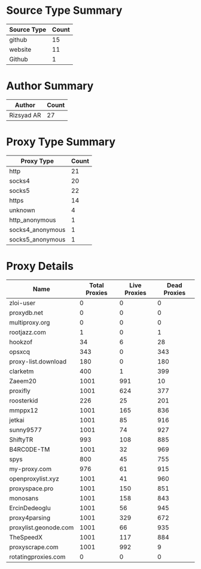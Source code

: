 # Source Type Summary

| Source Type | Count |
|-------------|-------|
| github | 15 |
| website | 11 |
| Github | 1 |


# Author Summary

| Author | Count |
|--------|-------|
| Rizsyad AR | 27 |


# Proxy Type Summary

| Proxy Type | Count |
|------------|-------|
| http | 21 |
| socks4 | 20 |
| socks5 | 22 |
| https | 14 |
| unknown | 4 |
| http_anonymous | 1 |
| socks4_anonymous | 1 |
| socks5_anonymous | 1 |


# Proxy Details

| Name | Total Proxies | Live Proxies | Dead Proxies |
|------|---------------|--------------|---------------|
| zloi-user | 0 | 0 | 0 |
| proxydb.net | 0 | 0 | 0 |
| multiproxy.org | 0 | 0 | 0 |
| rootjazz.com | 1 | 0 | 1 |
| hookzof | 34 | 6 | 28 |
| opsxcq | 343 | 0 | 343 |
| proxy-list.download | 180 | 0 | 180 |
| clarketm | 400 | 1 | 399 |
| Zaeem20 | 1001 | 991 | 10 |
| proxifly | 1001 | 624 | 377 |
| roosterkid | 226 | 25 | 201 |
| mmppx12 | 1001 | 165 | 836 |
| jetkai | 1001 | 85 | 916 |
| sunny9577 | 1001 | 74 | 927 |
| ShiftyTR | 993 | 108 | 885 |
| B4RC0DE-TM | 1001 | 32 | 969 |
| spys | 800 | 45 | 755 |
| my-proxy.com | 976 | 61 | 915 |
| openproxylist.xyz | 1001 | 41 | 960 |
| proxyspace.pro | 1001 | 150 | 851 |
| monosans | 1001 | 158 | 843 |
| ErcinDedeoglu | 1001 | 56 | 945 |
| proxy4parsing | 1001 | 329 | 672 |
| proxylist.geonode.com | 1001 | 66 | 935 |
| TheSpeedX | 1001 | 117 | 884 |
| proxyscrape.com | 1001 | 992 | 9 |
| rotatingproxies.com | 0 | 0 | 0 |
